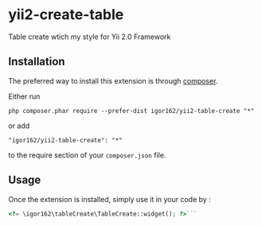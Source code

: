 yii2-create-table
===
Table create wtich my style for Yii 2.0 Framework

Installation
------------

The preferred way to install this extension is through [composer](http://getcomposer.org/download/).

Either run

```
php composer.phar require --prefer-dist igor162/yii2-table-create "*"
```

or add

```
"igor162/yii2-table-create": "*"
```

to the require section of your `composer.json` file.


Usage
-----
 
Once the extension is installed, simply use it in your code by :

```php
<?= \igor162\tableCreate\TableCreate::widget(); ?>```
